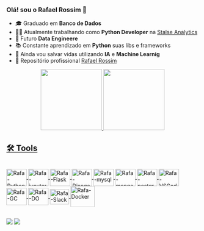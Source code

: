 ### Olá! sou o Rafael Rossim 👋
- 🎓 Graduado em **Banco de Dados**
- 👨‍💻 Atualmente trabalhando como **Python Developer** na <a href="https://www.stalse.com/" target="_blank">Stalse Analytics</a>
- 🚀 Futuro **Data Engineere**
- 📚 Constante aprendizado em **Python** suas libs e frameworks
- 🤖 Ainda vou salvar vidas utilizando **IA** e **Machine Learnig**
- 👾 Repositório profissional <a href="https://github.com/rafaelstalse" target="_blank">Rafael Rossim</a>

<div align="center">
  <a href="https://github.com/rafaelrossim">
  <img height="160em" src="https://github-readme-stats.vercel.app/api?username=rafaelrossim&show_icons=true&theme=dracula&include_all_commits=true&count_private=true"/>
  <img height="160em" src="https://github-readme-stats.vercel.app/api/top-langs/?username=rafaelrossim&layout=compact&langs_count=7&theme=dracula"/>
</div>
  
## 🛠 Tools

<div style="display: inline_block"><br>
  <img align="center" alt="Rafa-Python" height="45" width="53" src="https://cdn.jsdelivr.net/gh/devicons/devicon/icons/python/python-original.svg">
  <img align="center" alt="Rafa-jupyter" height="45" width="53" src="https://cdn.jsdelivr.net/gh/devicons/devicon/icons/jupyter/jupyter-original-wordmark.svg">
  <img align="center" alt="Rafa-Flask" height="45"width="53" src="https://cdn.jsdelivr.net/gh/devicons/devicon/icons/flask/flask-original.svg">
  <img align="center" alt="Rafa-Django" height="45"width="53"src="https://cdn.jsdelivr.net/gh/devicons/devicon/icons/django/django-plain.svg">
  <img align="center" alt="Rafa-mysql" height="45" width="53" src="https://cdn.jsdelivr.net/gh/devicons/devicon/icons/mysql/mysql-original.svg">
  <img align="center" alt="Rafa-mongo" height="45" width="53" src="https://cdn.jsdelivr.net/gh/devicons/devicon/icons/mongodb/mongodb-original.svg">
  <img align="center" alt="Rafa-postgres" height="45" width="53" img src="https://cdn.jsdelivr.net/gh/devicons/devicon/icons/postgresql/postgresql-original.svg">
  <img align="center" alt="Rafa-VSCode" height="45" width="53" src="https://cdn.jsdelivr.net/gh/devicons/devicon/icons/vscode/vscode-original.svg">
  <img align="center" alt="Rafa-GC" height="45" width="53" src="https://cdn.jsdelivr.net/gh/devicons/devicon/icons/googlecloud/googlecloud-original.svg">
  <img align="center" alt="Rafa-DO" height="45" width="53" src="https://cdn.jsdelivr.net/gh/devicons/devicon/icons/digitalocean/digitalocean-original.svg">
  <img align="center" alt="Rafa-Slack" height="40" width="50" src="https://cdn.jsdelivr.net/gh/devicons/devicon/icons/slack/slack-original.svg">
  <img align="center" alt="Rafa-Docker" height="55" width="63" src="https://cdn.jsdelivr.net/gh/devicons/devicon/icons/docker/docker-original.svg">
  
</div>
  
 ## 
  
<div> 
  <a href = "mailto:rafael@stalse.com"><img src="https://img.shields.io/badge/-Gmail-%23333?style=for-the-badge&logo=gmail&logoColor=white" target="_blank"></a>
  <a href="https://www.linkedin.com/in/rafael-rossim-51769412/" target="_blank"><img src="https://img.shields.io/badge/-LinkedIn-%230077B5?style=for-the-badge&logo=linkedin&logoColor=white" target="_blank"></a> 
</div>
